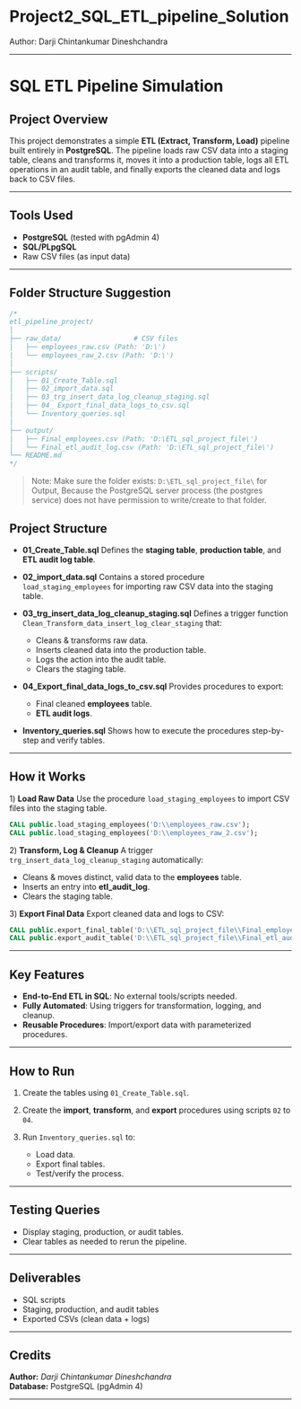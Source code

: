 # Project2_SQL_ETL_pipeline_Solution
Author: Darji Chintankumar Dineshchandra

---

# SQL ETL Pipeline Simulation

## **Project Overview**

This project demonstrates a simple **ETL (Extract, Transform, Load)** pipeline built entirely in **PostgreSQL**. The pipeline loads raw CSV data into a staging table, cleans and transforms it, moves it into a production table, logs all ETL operations in an audit table, and finally exports the cleaned data and logs back to CSV files.

---

##  **Tools Used**

* **PostgreSQL** (tested with pgAdmin 4)
* **SQL/PLpgSQL**
* Raw CSV files (as input data)

---
##  Folder Structure Suggestion
```sql
/*
etl_pipeline_project/
│
├── raw_data/                  # CSV files
│   ├── employees_raw.csv (Path: 'D:\')
|   └── employees_raw_2.csv (Path: 'D:\')
│
├── scripts/
│   ├── 01_Create_Table.sql
│   ├── 02_import_data.sql
│   ├── 03_trg_insert_data_log_cleanup_staging.sql
│   ├── 04_ Export_final_data_logs_to_csv.sql
│   └── Inventory_queries.sql
│    
├── output/
│   ├── Final_employees.csv (Path: 'D:\ETL_sql_project_file\')
│   └── Final_etl_audit_log.csv (Path: 'D:\ETL_sql_project_file\')
└── README.md
*/
```
> Note: Make sure the folder exists: `D:\ETL_sql_project_file\` for Output, Because the PostgreSQL server process (the postgres service) does not have permission to write/create to that folder.

## **Project Structure**

* **01\_Create\_Table.sql**
  Defines the **staging table**, **production table**, and **ETL audit log table**.
* **02\_import\_data.sql**
  Contains a stored procedure `load_staging_employees` for importing raw CSV data into the staging table.
* **03\_trg\_insert\_data\_log\_cleanup\_staging.sql**
  Defines a trigger function `Clean_Transform_data_insert_log_clear_staging` that:

  * Cleans & transforms raw data.
  * Inserts cleaned data into the production table.
  * Logs the action into the audit table.
  * Clears the staging table.
* **04\_Export\_final\_data\_logs\_to\_csv.sql**
  Provides procedures to export:

  * Final cleaned **employees** table.
  * **ETL audit logs**.
* **Inventory\_queries.sql**
  Shows how to execute the procedures step-by-step and verify tables.

---

## **How it Works**

1️) **Load Raw Data**
Use the procedure `load_staging_employees` to import CSV files into the staging table.

```sql
CALL public.load_staging_employees('D:\\employees_raw.csv');
CALL public.load_staging_employees('D:\\employees_raw_2.csv');
```

2️) **Transform, Log & Cleanup**
A trigger `trg_insert_data_log_cleanup_staging` automatically:

* Cleans & moves distinct, valid data to the **employees** table.
* Inserts an entry into **etl\_audit\_log**.
* Clears the staging table.

3️) **Export Final Data**
Export cleaned data and logs to CSV:

```sql
CALL public.export_final_table('D:\\ETL_sql_project_file\\Final_employees.csv');
CALL public.export_audit_table('D:\\ETL_sql_project_file\\Final_etl_audit_log.csv');
```

---

##  **Key Features**

* **End-to-End ETL in SQL**: No external tools/scripts needed.
* **Fully Automated**: Using triggers for transformation, logging, and cleanup.
* **Reusable Procedures**: Import/export data with parameterized procedures.

---

##  **How to Run**

1. Create the tables using `01_Create_Table.sql`.
2. Create the **import**, **transform**, and **export** procedures using scripts `02` to `04`.
3. Run `Inventory_queries.sql` to:

   * Load data.
   * Export final tables.
   * Test/verify the process.

---

## **Testing Queries**

* Display staging, production, or audit tables.
* Clear tables as needed to rerun the pipeline.

---

##  **Deliverables**

- SQL scripts
- Staging, production, and audit tables
- Exported CSVs (clean data + logs)

---

##  **Credits**

**Author:** *Darji Chintankumar Dineshchandra*
<br>
**Database:** PostgreSQL (pgAdmin 4)

---


